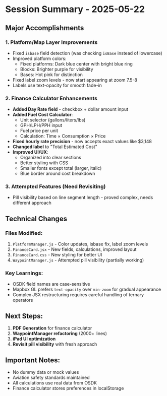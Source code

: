 # Session Summary - 2025-05-22

## Major Accomplishments

### 1. Platform/Map Layer Improvements
- Fixed `isbase` field detection (was checking `isBase` instead of lowercase)
- Improved platform colors:
  - Fixed platforms: Dark blue center with bright blue ring
  - Blocks: Brighter purple for visibility
  - Bases: Hot pink for distinction
- Fixed label zoom levels - now start appearing at zoom 7.5-8
- Labels use text-opacity for smooth fade-in

### 2. Finance Calculator Enhancements
- **Added Day Rate field** - checkbox + dollar amount input
- **Added Fuel Cost Calculator**:
  - Unit selector (gallons/liters/lbs)
  - GPH/LPH/PPH input
  - Fuel price per unit
  - Calculation: Time × Consumption × Price
- **Fixed hourly rate precision** - now accepts exact values like $3,148
- **Changed label** to "Total Estimated Cost"
- **Improved UI/UX**:
  - Organized into clear sections
  - Better styling with CSS
  - Smaller fonts except total (larger, italic)
  - Blue border around cost breakdown

### 3. Attempted Features (Need Revisiting)
- Pill visibility based on line segment length - proved complex, needs different approach

## Technical Changes

### Files Modified:
1. `PlatformManager.js` - Color updates, isbase fix, label zoom levels
2. `FinanceCard.jsx` - New fields, calculations, improved layout
3. `FinanceCard.css` - New styling for better UI
4. `WaypointManager.js` - Attempted pill visibility (partially working)

### Key Learnings:
- OSDK field names are case-sensitive
- Mapbox GL prefers `text-opacity` over `min-zoom` for gradual appearance
- Complex JSX restructuring requires careful handling of ternary operators

## Next Steps:
1. **PDF Generation** for finance calculator
2. **WaypointManager refactoring** (2000+ lines)
3. **iPad UI optimization**
4. **Revisit pill visibility** with fresh approach

## Important Notes:
- No dummy data or mock values
- Aviation safety standards maintained
- All calculations use real data from OSDK
- Finance calculator stores preferences in localStorage
